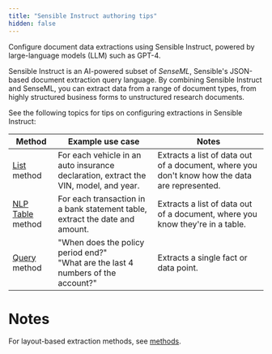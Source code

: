 ```yaml
---
title: "Sensible Instruct authoring tips"
hidden: false
---
```


Configure document data extractions using Sensible Instruct, powered by large-language models (LLM) such as GPT-4. 

Sensible Instruct is an AI-powered subset of *SenseML*, Sensible's JSON-based document extraction query language. By combining Sensible Instruct and SenseML, you can extract data from a range of document types, from highly structured business forms to unstructured research documents.

See the following topics for tips on configuring extractions in Sensible Instruct:

| Method                             | Example use case                                             | Notes                                                        |
| ---------------------------------- | ------------------------------------------------------------ | ------------------------------------------------------------ |
| [List](doc:list-tips) method       | For each vehicle in an auto insurance declaration, extract the VIN, model, and year. | Extracts a list of data out of a document, where you don't know how the data are represented. |
| [NLP Table](doc:table-tips) method | For each transaction in a bank statement table, extract the date and amount. | Extracts a list of data out of a document, where you know they're in a table. |
| [Query](doc:query-tips) method     | "When does the policy period end?"<br/>"What are the last 4 numbers of the account?" | Extracts a single fact or data point.                        |

Notes
====

For layout-based extraction methods, see [methods](doc:methods).

